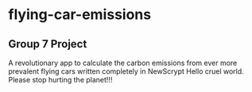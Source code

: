 # flying-car-emissions
## Group 7 Project
A revolutionary app to calculate the carbon emissions from ever more prevalent flying cars written completely in NewScrypt
Hello cruel world. Please stop hurting the planet!!!
